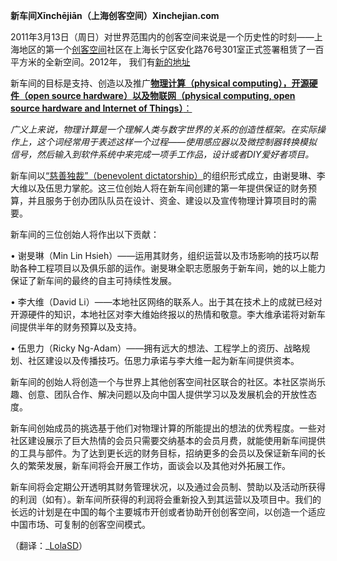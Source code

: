 **新车间Xīnchējiān（上海创客空间）Xinchejian.com**

2011年3月13日（周日）对世界范围内的创客空间来说是一个历史性的时刻——上海地区的第一个[创客空间](http://hackerspaces.org/wiki/Hackerspaces)社区在上海长宁区安化路76号301室正式签署租赁了一百平方米的全新空间。2012年， 我们有[新的地址](http://xinchejian.com/contact-us/) 

新车间的目标是支持、创造以及推广[**物理计算（physical computing），开源硬件（open source hardware）以及物联网（physical computing, open source hardware and Internet of Things）**：](http://en.wikipedia.org/wiki/Physical%5Fcomputing)

_广义上来说，物理计算是一个理解人类与数字世界的关系的创造性框架。在实际操作上，这个词经常用于表述这样一个过程——使用感应器以及微控制器转换模拟信号，然后输入到软件系统中来完成一项手工作品，设计或者DIY爱好者项目。_

新车间以[“慈善独裁”（benevolent dictatorship）](http://en.wikipedia.org/wiki/Benevolent%5FDictator%5Ffor%5FLife)的组织形式成立，由谢旻琳、李大维以及伍思力掌舵。这三位创始人将在新车间创建的第一年提供保证的财务预算，并且服务于创办团队队员在设计、资金、建设以及宣传物理计算项目时的需要。

新车间的三位创始人将作出以下贡献：

• 谢旻琳（Min Lin Hsieh）——运用其财务，组织运营以及市场影响的技巧以帮助各种工程项目以及俱乐部的运作。谢旻琳全职志愿服务于新车间，她的以上能力保证了新车间的最终的自主可持续性发展。

• 李大维（David Li）——本地社区网络的联系人。出于其在技术上的成就已经对开源硬件的知识，本地社区对李大维始终报以的热情和敬意。李大维承诺将对新车间提供半年的财务预算以及支持。

• 伍思力（Ricky Ng-Adam）——拥有远大的想法、工程学上的资历、战略规划、社区建设以及传播技巧。伍思力承诺与李大维一起为新车间提供资本。

新车间的创始人将创造一个与世界上其他创客空间社区联合的社区。本社区崇尚乐趣、创意、团队合作、解决问题以及向中国人提供学习以及发展机会的开放性态度。

新车间创始成员的挑选基于他们对物理计算的所能提出的想法的优秀程度。一些对社区建设展示了巨大热情的会员只需要交纳基本的会员月费，就能使用新车间提供的工具与部件。为了达到更长远的财务目标，招纳更多的会员以及保证新车间的长久的繁荣发展，新车间将会开展工作坊，面谈会以及其他对外拓展工作。

新车间将会定期公开透明其财务管理状况，以及通过会员制、赞助以及活动所获得的利润（如有）。新车间所获得的利润将会重新投入到其运营以及项目中。我们的长远的计划是在中国的每个主要城市开创或者协助开创创客空间，以创造一个适应中国市场、可复制的创客空间模式。

（翻译：_[LolaSD](http://www.weibo.com/lolasd)）